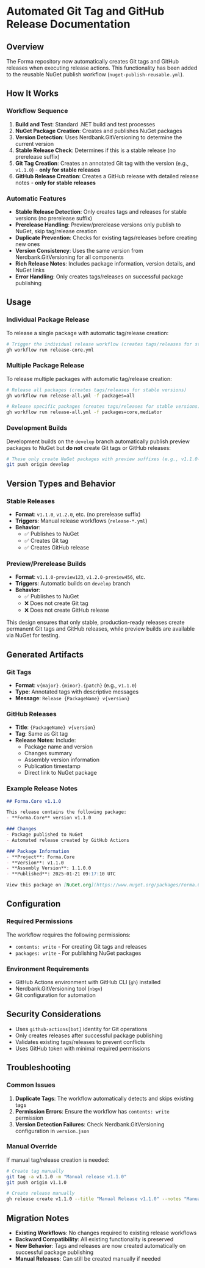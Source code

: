 # Automated Git Tag and GitHub Release Documentation

## Overview

The Forma repository now automatically creates Git tags and GitHub releases when executing release actions. This functionality has been added to the reusable NuGet publish workflow (`nuget-publish-reusable.yml`).

## How It Works

### Workflow Sequence

1. **Build and Test**: Standard .NET build and test processes
2. **NuGet Package Creation**: Creates and publishes NuGet packages
3. **Version Detection**: Uses Nerdbank.GitVersioning to determine the current version
4. **Stable Release Check**: Determines if this is a stable release (no prerelease suffix)
5. **Git Tag Creation**: Creates an annotated Git tag with the version (e.g., `v1.1.0`) - **only for stable releases**
6. **GitHub Release Creation**: Creates a GitHub release with detailed release notes - **only for stable releases**

### Automatic Features

- **Stable Release Detection**: Only creates tags and releases for stable versions (no prerelease suffix)
- **Prerelease Handling**: Preview/prerelease versions only publish to NuGet, skip tag/release creation
- **Duplicate Prevention**: Checks for existing tags/releases before creating new ones
- **Version Consistency**: Uses the same version from Nerdbank.GitVersioning for all components
- **Rich Release Notes**: Includes package information, version details, and NuGet links
- **Error Handling**: Only creates tags/releases on successful package publishing

## Usage

### Individual Package Release

To release a single package with automatic tag/release creation:

```bash
# Trigger the individual release workflow (creates tags/releases for stable versions)
gh workflow run release-core.yml
```

### Multiple Package Release

To release multiple packages with automatic tag/release creation:

```bash
# Release all packages (creates tags/releases for stable versions)
gh workflow run release-all.yml -f packages=all

# Release specific packages (creates tags/releases for stable versions)
gh workflow run release-all.yml -f packages=core,mediator
```

### Development Builds

Development builds on the `develop` branch automatically publish preview packages to NuGet but **do not** create Git tags or GitHub releases:

```bash
# These only create NuGet packages with preview suffixes (e.g., v1.1.0-preview123)
git push origin develop
```

## Version Types and Behavior

### Stable Releases
- **Format**: `v1.1.0`, `v1.2.0`, etc. (no prerelease suffix)
- **Triggers**: Manual release workflows (`release-*.yml`)
- **Behavior**: 
  - ✅ Publishes to NuGet
  - ✅ Creates Git tag
  - ✅ Creates GitHub release

### Preview/Prerelease Builds
- **Format**: `v1.1.0-preview123`, `v1.2.0-preview456`, etc.
- **Triggers**: Automatic builds on `develop` branch
- **Behavior**:
  - ✅ Publishes to NuGet
  - ❌ Does not create Git tag
  - ❌ Does not create GitHub release

This design ensures that only stable, production-ready releases create permanent Git tags and GitHub releases, while preview builds are available via NuGet for testing.

## Generated Artifacts

### Git Tags

- **Format**: `v{major}.{minor}.{patch}` (e.g., `v1.1.0`)
- **Type**: Annotated tags with descriptive messages
- **Message**: `Release {PackageName} v{version}`

### GitHub Releases

- **Title**: `{PackageName} v{version}`
- **Tag**: Same as Git tag
- **Release Notes**: Include:
  - Package name and version
  - Changes summary
  - Assembly version information
  - Publication timestamp
  - Direct link to NuGet package

### Example Release Notes

```markdown
## Forma.Core v1.1.0

This release contains the following package:
- **Forma.Core** version v1.1.0

### Changes
- Package published to NuGet
- Automated release created by GitHub Actions

### Package Information
- **Project**: Forma.Core
- **Version**: v1.1.0
- **Assembly Version**: 1.1.0.0
- **Published**: 2025-01-21 09:17:10 UTC

View this package on [NuGet.org](https://www.nuget.org/packages/Forma.Core).
```

## Configuration

### Required Permissions

The workflow requires the following permissions:
- `contents: write` - For creating Git tags and releases
- `packages: write` - For publishing NuGet packages

### Environment Requirements

- GitHub Actions environment with GitHub CLI (`gh`) installed
- Nerdbank.GitVersioning tool (`nbgv`)
- Git configuration for automation

## Security Considerations

- Uses `github-actions[bot]` identity for Git operations
- Only creates releases after successful package publishing
- Validates existing tags/releases to prevent conflicts
- Uses GitHub token with minimal required permissions

## Troubleshooting

### Common Issues

1. **Duplicate Tags**: The workflow automatically detects and skips existing tags
2. **Permission Errors**: Ensure the workflow has `contents: write` permission
3. **Version Detection Failures**: Check Nerdbank.GitVersioning configuration in `version.json`

### Manual Override

If manual tag/release creation is needed:

```bash
# Create tag manually
git tag -a v1.1.0 -m "Manual release v1.1.0"
git push origin v1.1.0

# Create release manually
gh release create v1.1.0 --title "Manual Release v1.1.0" --notes "Manual release notes"
```

## Migration Notes

- **Existing Workflows**: No changes required to existing release workflows
- **Backward Compatibility**: All existing functionality is preserved
- **New Behavior**: Tags and releases are now created automatically on successful package publishing
- **Manual Releases**: Can still be created manually if needed